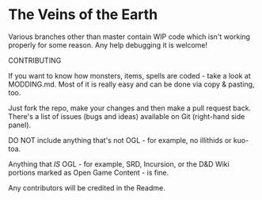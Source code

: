 The Veins of the Earth
=========

Various branches other than master contain WIP code which isn't working properly for some reason. Any help debugging it is welcome!

CONTRIBUTING

If you want to know how monsters, items, spells are coded - take a look at MODDING.md. Most of it is really easy and can be done via copy & pasting, too.

Just fork the repo, make your changes and then make a pull request back. There's a list of issues (bugs and ideas) available on Git (right-hand side panel).

DO NOT include anything that's not OGL - for example, no illithids or kuo-toa.

Anything that *IS* OGL - for example, SRD, Incursion, or the D&D Wiki portions marked as Open Game Content - is fine.

Any contributors will be credited in the Readme.

